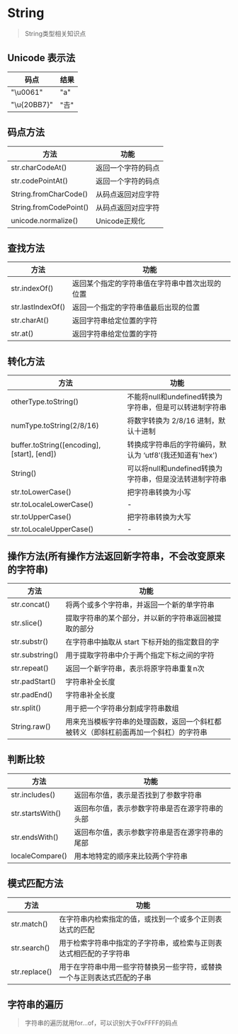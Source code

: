 # String

> String类型相关知识点

## Unicode 表示法

码点          | 结果
----------- | ----
"\u0061"    | "a"
"\u{20BB7}" | "𠮷"

## 码点方法

方法                     | 功能
---------------------- | ----------
str.charCodeAt()       | 返回一个字符的码点
str.codePointAt()      | 返回一个字符的码点
String.fromCharCode()  | 从码点返回对应字符
String.fromCodePoint() | 从码点返回对应字符
unicode.normalize()    | Unicode正规化

## 查找方法

方法                | 功能
----------------- | -----------------------
str.indexOf()     | 返回某个指定的字符串值在字符串中首次出现的位置
str.lastIndexOf() | 返回一个指定的字符串值最后出现的位置
str.charAt()      | 返回字符串给定位置的字符
str.at()          | 返回字符串给定位置的字符

## 转化方法

方法                                          | 功能
------------------------------------------- | ----------------------------------
otherType.toString()                        | 不能将null和undefined转换为字符串，但是可以转进制字符串
numType.toString(2/8/16)                    | 将数字转换为 2/8/16 进制，默认十进制
buffer.toString([encoding], [start], [end]) | 转换成字符串后的字符编码，默认为 ‘utf8′(我还知道有'hex')
String()                                    | 可以将null和undefined转换为字符串，但是没法转进制字符串
str.toLowerCase()                           | 把字符串转换为小写
str.toLocaleLowerCase()                     | -
str.toUpperCase()                           | 把字符串转换为大写
str.toLocaleUpperCase()                     | -

## 操作方法(所有操作方法返回新字符串，不会改变原来的字符串)

方法              | 功能
--------------- | ------------------------------------------
str.concat()    | 将两个或多个字符串，并返回一个新的单字符串
str.slice()     | 提取字符串的某个部分，并以新的字符串返回被提取的部分
str.substr()    | 在字符串中抽取从 start 下标开始的指定数目的字
str.substring() | 用于提取字符串中介于两个指定下标之间的字符
str.repeat()    | 返回一个新字符串，表示将原字符串重复n次
str.padStart()  | 字符串补全长度
str.padEnd()    | 字符串补全长度
str.split()     | 用于把一个字符串分割成字符串数组
String.raw()    | 用来充当模板字符串的处理函数，返回一个斜杠都被转义（即斜杠前面再加一个斜杠）的字符串

## 判断比较

方法               | 功能
---------------- | -----------------------
str.includes()   | 返回布尔值，表示是否找到了参数字符串
str.startsWith() | 返回布尔值，表示参数字符串是否在源字符串的头部
str.endsWith()   | 返回布尔值，表示参数字符串是否在源字符串的尾部
localeCompare()  | 用本地特定的顺序来比较两个字符串

## 模式匹配方法

方法            | 功能
------------- | ------------------------------------
str.match()   | 在字符串内检索指定的值，或找到一个或多个正则表达式的匹配
str.search()  | 用于检索字符串中指定的子字符串，或检索与正则表达式相匹配的子字符串
str.replace() | 用于在字符串中用一些字符替换另一些字符，或替换一个与正则表达式匹配的子串

## 字符串的遍历

> 字符串的遍历就用for...of，可以识别大于0xFFFF的码点
